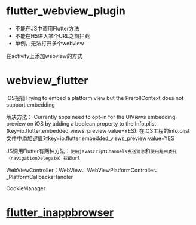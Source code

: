 # flutter_webview_plugin

- 不能在JS中调用Flutter方法
- 不能在H5进入某个URL之前拦截
- 单例，无法打开多个webview

在activity上添加webview的方式



# webview_flutter

iOS报错Trying to embed a platform view but the PrerollContext does not support embedding

解决方法：
Currently apps need to opt-in for the UIViews embedding preview on iOS by adding a boolean property to the Info.plist (key=io.flutter.embedded_views_preview value=YES).
在iOS工程的info.plist文件中添加键值对key=io.flutter.embedded_views_preview value=YES



JS调用Flutter有两种方法：`使用javascriptChannels发送消息`和`使用路由委托（navigationDelegate）拦截url`



WebViewController：WebView、WebViewPlatformController、_PlatformCallbacksHandler

CookieManager





# [flutter_inappbrowser](https://pub.flutter-io.cn/packages/flutter_inappbrowser)

